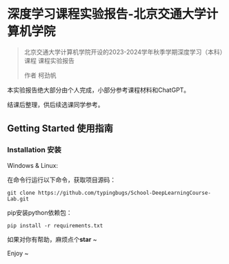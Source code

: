 # 深度学习课程实验报告-北京交通大学计算机学院

> 北京交通大学计算机学院开设的2023-2024学年秋季学期深度学习（本科）课程 课程实验报告
>
> 作者 柯劲帆

本实验报告绝大部分由个人完成，小部分参考课程材料和ChatGPT。

结课后整理，供后续选课同学参考。

## Getting Started 使用指南

### Installation 安装

Windows & Linux:

在命令行运行以下命令，获取项目源码：

```shell
git clone https://github.com/typingbugs/School-DeepLearningCourse-Lab.git
```

pip安装python依赖包：

```shell
pip install -r requirements.txt
```

如果对你有帮助，麻烦点个**star** ~

Enjoy ~

